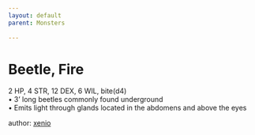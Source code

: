 ```yaml
---
layout: default
parent: Monsters
  
---
```

# Beetle, Fire
2 HP, 4 STR, 12 DEX, 6 WIL, bite(d4)  
• 3’ long beetles commonly found underground  
• Emits light through glands located in the abdomens and above the eyes

author: [xenio](https://xenioinabottle.blogspot.com/2021/02/classic-monsters-for-cairnito-part-1.html)
